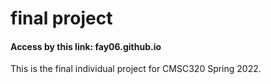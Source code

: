 # final project
#### Access by this link: fay06.github.io
This is the final individual project for CMSC320 Spring 2022.


